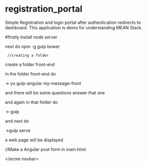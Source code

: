 # registration_portal
Simple Registration and login portal after authentication redirects to dashboard. This application is demo for understanding MEAN Stack. 



#firstly install node server

next do npm -g gulp bower

     //creating a folder
 create a folder front-end
 
 in the folder front-end do
 
 -> yo gulp-angular my-message-front
 
 and there will be some questions answer that one
 
 and again in that folder do
 
-> gulp 

and next do

->gulp serve 

a web page will be displayed

//Make a Angular post form in main.html

<div class="container"

<div>

<acme navbar creation date="main.creationDate"></acme navbar>

</div>

<div class="panel panel-default">









